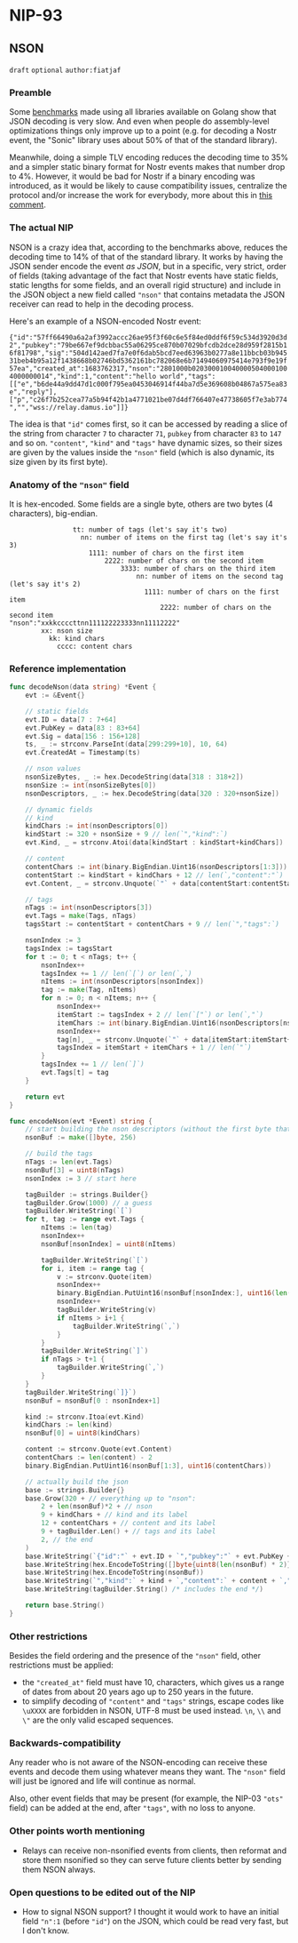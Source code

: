 NIP-93
======

NSON
----

`draft` `optional` `author:fiatjaf`

### Preamble

Some [benchmarks](https://github.com/fiatjaf/nostr-json-benchmarks/tree/2f254fff91b3ad063ef9726bb4a3d25316cf12d8) made using all libraries available on Golang show that JSON decoding is very slow. And even when people do assembly-level optimizations things only improve up to a point (e.g. for decoding a Nostr event, the "Sonic" library uses about 50% of that of the standard library).

Meanwhile, doing a simple TLV encoding reduces the decoding time to 35% and a simpler static binary format for Nostr events makes that number drop to 4%. However, it would be bad for Nostr if a binary encoding was introduced, as it would be likely to cause compatibility issues, centralize the protocol and/or increase the work for everybody, more about this in [this comment](https://github.com/nostr-protocol/nips/pull/512#issuecomment-1542368664).

### The actual NIP

NSON is a crazy idea that, according to the benchmarks above, reduces the decoding time to 14% of that of the standard library. It works by having the JSON sender encode the event _as JSON_, but in a specific, very strict, order of fields (taking advantage of the fact that Nostr events have static fields, static lengths for some fields, and an overall rigid structure) and include in the JSON object a new field called `"nson"` that contains metadata the JSON receiver can read to help in the decoding process.

Here's an example of a NSON-encoded Nostr event:

`{"id":"57ff66490a6a2af3992accc26ae95f3f60c6e5f84ed0ddf6f59c534d3920d3d2","pubkey":"79be667ef9dcbbac55a06295ce870b07029bfcdb2dce28d959f2815b16f81798","sig":"504d142aed7fa7e0f6dab5bcd7eed63963b0277a8e11bbcb03b94531beb4b95a12f1438668b02746bd5362161bc782068e6b71494060975414e793f9e19f57ea","created_at":1683762317,"nson":"2801000b0203000100400005040001004000000014","kind":1,"content":"hello world","tags":[["e","b6de44a9dd47d1c000f795ea0453046914f44ba7d5e369608b04867a575ea83e","reply"],["p","c26f7b252cea77a5b94f42b1a4771021be07d4df766407e47738605f7e3ab774","","wss://relay.damus.io"]]}`

The idea is that `"id"` comes first, so it can be accessed by reading a slice of the string from character `7` to character `71`, `pubkey` from character `83` to `147` and so on. `"content"`, `"kind"` and `"tags"` have dynamic sizes, so their sizes are given by the values inside the `"nson"` field (which is also dynamic, its size given by its first byte).

### Anatomy of the `"nson"` field

It is hex-encoded. Some fields are a single byte, others are two bytes (4 characters), big-endian.

                    tt: number of tags (let's say it's two)
                      nn: number of items on the first tag (let's say it's 3)
                        1111: number of chars on the first item
                            2222: number of chars on the second item
                                3333: number of chars on the third item
                                    nn: number of items on the second tag (let's say it's 2)
                                      1111: number of chars on the first item
                                          2222: number of chars on the second item
    "nson":"xxkkccccttnn111122223333nn11112222"
            xx: nson size
              kk: kind chars
                cccc: content chars

### Reference implementation

```go
func decodeNson(data string) *Event {
	evt := &Event{}

	// static fields
	evt.ID = data[7 : 7+64]
	evt.PubKey = data[83 : 83+64]
	evt.Sig = data[156 : 156+128]
	ts, _ := strconv.ParseInt(data[299:299+10], 10, 64)
	evt.CreatedAt = Timestamp(ts)

	// nson values
	nsonSizeBytes, _ := hex.DecodeString(data[318 : 318+2])
	nsonSize := int(nsonSizeBytes[0])
	nsonDescriptors, _ := hex.DecodeString(data[320 : 320+nsonSize])

	// dynamic fields
	// kind
	kindChars := int(nsonDescriptors[0])
	kindStart := 320 + nsonSize + 9 // len(`","kind":`)
	evt.Kind, _ = strconv.Atoi(data[kindStart : kindStart+kindChars])

	// content
	contentChars := int(binary.BigEndian.Uint16(nsonDescriptors[1:3]))
	contentStart := kindStart + kindChars + 12 // len(`,"content":"`)
	evt.Content, _ = strconv.Unquote(`"` + data[contentStart:contentStart+contentChars] + `"`)

	// tags
	nTags := int(nsonDescriptors[3])
	evt.Tags = make(Tags, nTags)
	tagsStart := contentStart + contentChars + 9 // len(`","tags":`)

	nsonIndex := 3
	tagsIndex := tagsStart
	for t := 0; t < nTags; t++ {
		nsonIndex++
		tagsIndex += 1 // len(`[`) or len(`,`)
		nItems := int(nsonDescriptors[nsonIndex])
		tag := make(Tag, nItems)
		for n := 0; n < nItems; n++ {
			nsonIndex++
			itemStart := tagsIndex + 2 // len(`["`) or len(`,"`)
			itemChars := int(binary.BigEndian.Uint16(nsonDescriptors[nsonIndex:]))
			nsonIndex++
			tag[n], _ = strconv.Unquote(`"` + data[itemStart:itemStart+itemChars] + `"`)
			tagsIndex = itemStart + itemChars + 1 // len(`"`)
		}
		tagsIndex += 1 // len(`]`)
		evt.Tags[t] = tag
	}

	return evt
}

func encodeNson(evt *Event) string {
	// start building the nson descriptors (without the first byte that represents the nson size)
	nsonBuf := make([]byte, 256)

	// build the tags
	nTags := len(evt.Tags)
	nsonBuf[3] = uint8(nTags)
	nsonIndex := 3 // start here

	tagBuilder := strings.Builder{}
	tagBuilder.Grow(1000) // a guess
	tagBuilder.WriteString(`[`)
	for t, tag := range evt.Tags {
		nItems := len(tag)
		nsonIndex++
		nsonBuf[nsonIndex] = uint8(nItems)

		tagBuilder.WriteString(`[`)
		for i, item := range tag {
			v := strconv.Quote(item)
			nsonIndex++
			binary.BigEndian.PutUint16(nsonBuf[nsonIndex:], uint16(len(v)-2))
			nsonIndex++
			tagBuilder.WriteString(v)
			if nItems > i+1 {
				tagBuilder.WriteString(`,`)
			}
		}
		tagBuilder.WriteString(`]`)
		if nTags > t+1 {
			tagBuilder.WriteString(`,`)
		}
	}
	tagBuilder.WriteString(`]}`)
	nsonBuf = nsonBuf[0 : nsonIndex+1]

	kind := strconv.Itoa(evt.Kind)
	kindChars := len(kind)
	nsonBuf[0] = uint8(kindChars)

	content := strconv.Quote(evt.Content)
	contentChars := len(content) - 2
	binary.BigEndian.PutUint16(nsonBuf[1:3], uint16(contentChars))

	// actually build the json
	base := strings.Builder{}
	base.Grow(320 + // everything up to "nson":
		2 + len(nsonBuf)*2 + // nson
		9 + kindChars + // kind and its label
		12 + contentChars + // content and its label
		9 + tagBuilder.Len() + // tags and its label
		2, // the end
	)
	base.WriteString(`{"id":"` + evt.ID + `","pubkey":"` + evt.PubKey + `","sig":"` + evt.Sig + `","created_at":` + strconv.FormatInt(int64(evt.CreatedAt), 10) + `,"nson":"`)
	base.WriteString(hex.EncodeToString([]byte{uint8(len(nsonBuf) * 2)})) // nson size
	base.WriteString(hex.EncodeToString(nsonBuf))                         // nson descriptors
	base.WriteString(`","kind":` + kind + `,"content":` + content + `,"tags":`)
	base.WriteString(tagBuilder.String() /* includes the end */)

	return base.String()
}
```

### Other restrictions

Besides the field ordering and the presence of the `"nson"` field, other restrictions must be applied:

- the `"created_at"` field must have 10, characters, which gives us a range of dates from about 20 years ago up to 250 years in the future.
- to simplify decoding of `"content"` and `"tags"` strings, escape codes like `\uXXXX` are forbidden in NSON, UTF-8 must be used instead. `\n`, `\\` and `\"` are the only valid escaped sequences.

### Backwards-compatibility

Any reader who is not aware of the NSON-encoding can receive these events and decode them using whatever means they want. The `"nson"` field will just be ignored and life will continue as normal.

Also, other event fields that may be present (for example, the NIP-03 `"ots"` field) can be added at the end, after `"tags"`, with no loss to anyone.

### Other points worth mentioning

- Relays can receive non-nsonified events from clients, then reformat and store them nsonified so they can serve future clients better by sending them NSON always.

### Open questions to be edited out of the NIP

- How to signal NSON support? I thought it would work to have an initial field `"n":1` (before `"id"`) on the JSON, which could be read very fast, but I don't know.
